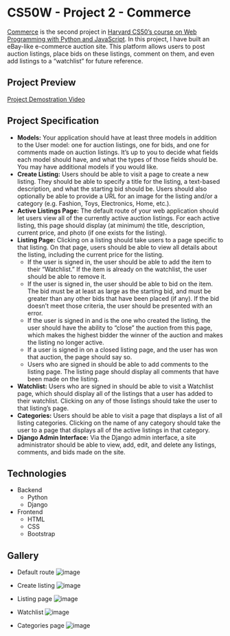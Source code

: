 # CS50W - Project 2 - Commerce

[Commerce](https://cs50.harvard.edu/web/2020/projects/2/commerce/) is the second project in [Harvard CS50’s course on Web Programming with Python and JavaScript](https://cs50.harvard.edu/web/2020/). In this project, I have built an eBay-like e-commerce auction site. This platform allows users to post auction listings, place bids on these listings, comment on them, and even add listings to a “watchlist” for future reference.


## Project Preview

[Project Demostration Video](https://youtu.be/u86n3ygeymU)


## Project Specification

- **Models:** Your application should have at least three models in addition to the User model: one for auction listings, one for bids, and one for comments made on auction listings. It’s up to you to decide what fields each model should have, and what the types of those fields should be. You may have additional models if you would like.
- **Create Listing:** Users should be able to visit a page to create a new listing. They should be able to specify a title for the listing, a text-based description, and what the starting bid should be. Users should also optionally be able to provide a URL for an image for the listing and/or a category (e.g. Fashion, Toys, Electronics, Home, etc.).
- **Active Listings Page:** The default route of your web application should let users view all of the currently active auction listings. For each active listing, this page should display (at minimum) the title, description, current price, and photo (if one exists for the listing).
- **Listing Page:** Clicking on a listing should take users to a page specific to that listing. On that page, users should be able to view all details about the listing, including the current price for the listing.
  - If the user is signed in, the user should be able to add the item to their “Watchlist.” If the item is already on the watchlist, the user should be able to remove it.
  - If the user is signed in, the user should be able to bid on the item. The bid must be at least as large as the starting bid, and must be greater than any other bids that have been placed (if any). If the bid doesn’t meet those criteria, the user should be presented with an error.
  - If the user is signed in and is the one who created the listing, the user should have the ability to “close” the auction from this page, which makes the highest bidder the winner of the auction and makes the listing no longer active.
  - If a user is signed in on a closed listing page, and the user has won that auction, the page should say so.
  - Users who are signed in should be able to add comments to the listing page. The listing page should display all comments that have been made on the listing.
- **Watchlist:** Users who are signed in should be able to visit a Watchlist page, which should display all of the listings that a user has added to their watchlist. Clicking on any of those listings should take the user to that listing’s page.
- **Categories:** Users should be able to visit a page that displays a list of all listing categories. Clicking on the name of any category should take the user to a page that displays all of the active listings in that category.
- **Django Admin Interface:** Via the Django admin interface, a site administrator should be able to view, add, edit, and delete any listings, comments, and bids made on the site.

## Technologies

- Backend
  - Python
  - Django
- Frontend
  - HTML
  - CSS
  - Bootstrap

    
## Gallery

- Default route
![image](https://github.com/ReshanCSX/CS50W-Project2-Commerce/assets/64268212/6c1e867a-cbcf-40e1-9a8d-38caf721df68)

- Create listing
![image](https://github.com/ReshanCSX/CS50W-Project2-Commerce/assets/64268212/ffd1bd45-65fc-4227-9f88-dbafa4e89187)

- Listing page
![image](https://github.com/ReshanCSX/CS50W-Project2-Commerce/assets/64268212/48f94a7f-3a96-4538-af2a-9b822b80c5ec)

- Watchlist
![image](https://github.com/ReshanCSX/CS50W-Project2-Commerce/assets/64268212/3776ac9c-192f-4424-9eaf-d0b0b3e970d5)

- Categories page
![image](https://github.com/ReshanCSX/CS50W-Project2-Commerce/assets/64268212/d2dde87d-5273-4a5d-906b-de3580300abd)
